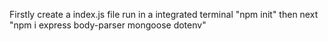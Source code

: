 Firstly create a index.js file
run in a integrated terminal "npm init"
then next "npm i express body-parser mongoose dotenv"
